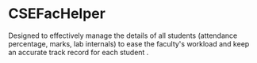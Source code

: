 # CSEFacHelper
Designed to effectively manage the details of all students (attendance percentage, marks, lab internals) to ease the faculty's workload and keep an accurate track record for each student . 

